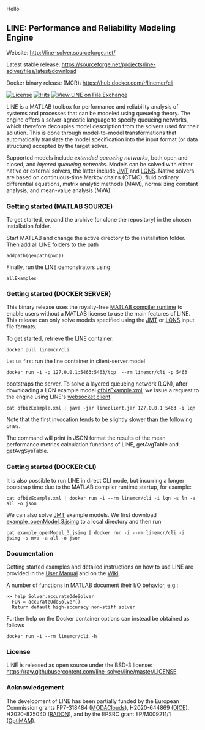Hello
## LINE: Performance and Reliability Modeling Engine

Website: http://line-solver.sourceforge.net/

Latest stable release: https://sourceforge.net/projects/line-solver/files/latest/download

Docker binary release (MCR): https://hub.docker.com/r/linemcr/cli

[![License](https://img.shields.io/badge/License-BSD%203--Clause-red.svg)](https://github.com/imperial-qore/line-solver/blob/master/LICENSE)
[![Hits](https://hits.seeyoufarm.com/api/count/incr/badge.svg?url=https%3A%2F%2Fgithub.com%2Fimperial-qore%2Fline-solver&count_bg=%23FFC401&title_bg=%23555555&icon=&icon_color=%23E7E7E7&title=hits&edge_flat=false)](https://hits.seeyoufarm.com)
[![View LINE on File Exchange](https://www.mathworks.com/matlabcentral/images/matlab-file-exchange.svg)](https://www.mathworks.com/matlabcentral/fileexchange/71486-line)

LINE is a MATLAB toolbox for performance and reliability analysis of systems and processes that can be modeled using queueing theory. The engine offers a solver-agnostic language to specify queueing networks, which therefore decouples model description from the solvers used for their solution. This is done through model-to-model transformations that automatically translate the model specification into the input format (or data structure) accepted by the target solver.

Supported models include *extended queueing networks*, both open and closed, and *layered queueing networks*. Models can be solved with either native or external solvers, the latter include [JMT](http://jmt.sourceforge.net/) and [LQNS](http://www.sce.carleton.ca/rads/lqns/). Native solvers are based on continuous-time Markov chains (CTMC), fluid ordinary differential equations, matrix analytic methods (MAM), normalizing constant analysis, and mean-value analysis (MVA). 

### Getting started (MATLAB SOURCE)

To get started, expand the archive (or clone the repository) in the chosen installation folder.

Start MATLAB and change the active directory to the installation folder. Then add all LINE folders to the path
```
addpath(genpath(pwd))
```
Finally, run the LINE demonstrators using
```
allExamples
```

### Getting started (DOCKER SERVER)

This binary release uses the royalty-free [MATLAB compiler runtime](https://www.mathworks.com/products/compiler/matlab-runtime.html) to enable users without a MATLAB license to use the main features of LINE. This release can only solve models specified using the [JMT](http://jmt.sf.net) or [LQNS](http://www.sce.carleton.ca/rads/lqns/) input file formats.

To get started, retrieve the LINE container:
```
docker pull linemcr/cli
```
Let us first run the line container in client-server model 
```
docker run -i -p 127.0.0.1:5463:5463/tcp  --rm linemcr/cli -p 5463
```
bootstraps the server. To solve a layered queueing network (LQN), after downloading a LQN example model [ofbizExample.xml](https://raw.githubusercontent.com/imperial-qore/line/master/examples/ofbizExample.xml), we issue a request to the engine using LINE's [websocket client](https://github.com/imperial-qore/line-solver/raw/master/src/cli/websocket/lineclient.jar). 
```
cat ofbizExample.xml | java -jar lineclient.jar 127.0.0.1 5463 -i lqn
```
Note that the first invocation tends to be slightly slower than the following ones.

The command will print in JSON format the results of the mean performance metrics calculation functions of LINE, getAvgTable and getAvgSysTable.

### Getting started (DOCKER CLI)

It is also possible to run LINE in direct CLI mode, but incurring a longer bootstrap time due to the MATLAB compiler runtime startup, for example:
```
cat ofbizExample.xml | docker run -i --rm linemcr/cli -i lqn -s ln -a all -o json
```
We can also solve [JMT](http://jmt.sf.net) example models. We first download [example_openModel_3.jsimg](https://raw.githubusercontent.com/line-solver/line/master/examples/example_openModel_3.jsimg) to a local directory and then run
```
cat example_openModel_3.jsimg | docker run -i --rm linemcr/cli -i jsimg -s mva -a all -o json
```

### Documentation
Getting started examples and detailed instructions on how to use LINE are provided in the [User Manual](https://github.com/line-solver/line/raw/master/doc/LINE.pdf) and on the [Wiki](https://github.com/line-solver/line/wiki).

A number of functions in MATLAB document their I/O behavior, e.g.:
```
>> help Solver.accurateOdeSolver
  FUN = accurateOdeSolver()
  Return default high-accuracy non-stiff solver
```

Further help on the Docker container options can instead be obtained as follows
```
docker run -i --rm linemcr/cli -h
```

### License
LINE is released as open source under the BSD-3 license: https://raw.githubusercontent.com/line-solver/line/master/LICENSE

### Acknowledgement
The development of LINE has been partially funded by the European Commission grants FP7-318484 ([MODAClouds](http://multiclouddevops.com/)), H2020-644869 ([DICE](http://www.dice-h2020.eu/)), H2020-825040 ([RADON](http://radon-h2020.eu)), and by the EPSRC grant EP/M009211/1 ([OptiMAM](https://wp.doc.ic.ac.uk/optimam/)).
